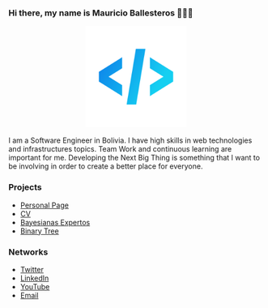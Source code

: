 ### Hi there, my name is Mauricio Ballesteros 👨🏻‍💻

<p align="center">
    <img src="https://raw.githubusercontent.com/mauriballes/mauriballes/master/profile.png" alt="Logo" width="200"/>
</p>

I am a Software Engineer in Bolivia. I have high skills in web technologies and infrastructures topics. Team Work and continuous learning are important for me. Developing the Next Big Thing is something that I want to be involving in order to create a better place for everyone.

### Projects

- [Personal Page](https://mauriballes.com)
- [CV](https://cv.mauriballes.com)
- [Bayesianas Expertos](https://bayesianas.mauriballes.com)
- [Binary Tree](https://tree.mauriballes.com)

### Networks

- [Twitter](https://twitter.com/mauriballes)
- [LinkedIn](https://www.linkedin.com/in/mauriballes)
- [YouTube](https://www.youtube.com/channel/UCk23CTi6hzXg4H_iTuXcMEQ)
- [Email](mailto:contact@mauriballes.com)
